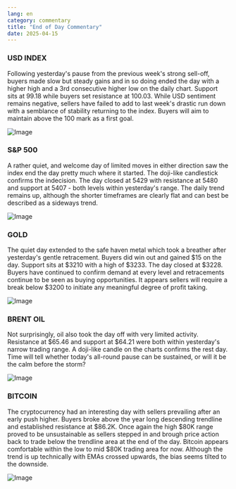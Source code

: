 ```yaml
---
lang: en
category: commentary
title: "End of Day Commentary"
date: 2025-04-15
---
```


### USD INDEX

Following yesterday's pause from the previous week's strong sell-off, buyers made slow but steady gains and in so doing ended the day with a higher high and a 3rd consecutive higher low on the daily chart. Support sits at 99.18 while buyers set resistance at 100.03. While USD sentiment remains negative, sellers have failed to add to last week's drastic run down with a semblance of stability returning to the index. Buyers will aim to maintain above the 100 mark as a first goal.

![Image](https://markleighedu.github.io/img/Apr-2025/15-Apr-2025/usdindex.jpg)

### S&P 500

A rather quiet, and welcome day of limited moves in either direction saw the index end the day pretty much where it started. The doji-like candlestick confirms the indecision. The day closed at 5429 with resistance at 5480 and support at 5407 - both levels within yesterday's range. The daily trend remains up, although the shorter timeframes are clearly flat and can best be described as a sideways trend.

![Image](https://markleighedu.github.io/img/Apr-2025/15-Apr-2025/sp500.jpg)

### GOLD

The quiet day extended to the safe haven metal which took a breather after yesterday's gentle retracement. Buyers did win out and gained $15 on the day. Support sits at $3210 with a high of $3233. The day closed at $3228. Buyers have continued to confirm demand at every level and retracements continue to be seen as buying opportunities. It appears sellers will require a break below $3200 to initiate any meaningful degree of profit taking.

![Image](https://markleighedu.github.io/img/Apr-2025/15-Apr-2025/gold.jpg)

### BRENT OIL

Not surprisingly, oil also took the day off with very limited activity. Resistance at $65.46 and support at $64.21 were both within yesterday's narrow trading range. A doji-like candle on the charts confirms the rest day. Time will tell whether today's all-round pause can be sustained, or will it be the calm before the storm?

![Image](https://markleighedu.github.io/img/Apr-2025/15-Apr-2025/brentoil.jpg)

### BITCOIN

The cryptocurrency had an interesting day with sellers prevailing after an early push higher. Buyers broke above the year long descending trendline and established resistance at $86.2K. Once again the high $80K range proved to be unsustainable as sellers stepped in and brough price action back to trade below the trendline area at the end of the day. Bitcoin appears comfortable within the low to mid $80K trading area for now. Although the trend is up technically with EMAs crossed upwards, the bias seems tilted to the downside. 

![Image](https://markleighedu.github.io/img/Apr-2025/15-Apr-2025/bitcoin.jpg)

